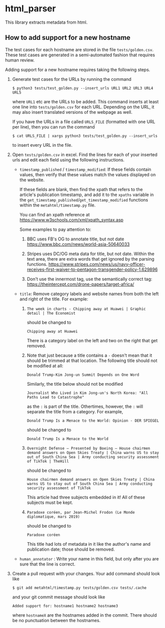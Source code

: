 # html\_parser

This library extracts metadata from html.

## How to add support for a new hostname

The test cases for each hostname are stored in the file `tests/golden.csv`.
These test cases are generated in a semi-automated fashion that requires human review.

Adding support for a new hostname requires taking the following steps.

1. Generate test cases for the URLs by running the command
   ```
   $ python3 tests/test_golden.py --insert_urls URL1 URL2 URL3 URL4 URL5
   ```
   where `URL1` etc are the URLs to be added.
   This command inserts at least one line into `tests/golden.csv` for each URL.
   Depending on the URL, it may also insert translated versions of the webpage as well.

   If you have the URLs in a file called `URLS_FILE` (formatted with one URL per line),
   then you can run the command
   ```
   $ cat URLS_FILE | xargs python3 tests/test_golden.py --insert_urls
   ```
   to insert every URL in the file.

1. Open `tests/golden.csv` in excel.
   Find the lines for each of your inserted urls and edit each field using the following instructions.

   * `timestamp_published` / `timestamp_modified`:
     If these fields contain values, then verify that these values match the values displayed on the website.

     If these fields are blank,
     then find the xpath that refers to the article's publication timestamp,
     and add it to the `xpaths` variable in the `get_timestamp_published`/`get_timestamp_modified` functions within the `metahtml/timestamp.py` file.

     You can find an xpath reference at https://www.w3schools.com/xml/xpath_syntax.asp

     Some examples to pay attention to:

     1. BBC uses FB's OG to annotate title, but not date https://www.bbc.com/news/world-asia-50640033

     1. Stripes uses DC/OG meta data for title, but not date.
        Within the text area, there are extra words that get ignored by the parsing functions.
        https://www.stripes.com/news/us/navy-officer-receives-first-waiver-to-pentagon-transgender-policy-1.629896
     
     1. Don't use the innermost tag, use the semantically correct tag: https://theintercept.com/drone-papers/target-africa/

   * `title`:
      Remove category labels and website names from both the left and right of the title.
      For example:

      1. ```
         The week in charts - Chipping away at Huawei | Graphic detail | The Economist
         ```
         should be changed to
         ```
         Chipping away at Huawei
         ```
         There is a category label on the left and two on the right that get removed.

      1. Note that just because a title contains a `-` doesn't mean that it should be trimmed at that location.
         The following title should not be modified at all:
         ```
         Donald Trump-Kim Jong-un Summit Depends on One Word
         ```
         Similarly, the title below should not be modified
         ```
         Journalist Who Lived in Kim Jong-un's North Korea: "All Paths Lead to Catastrophe"
         ```
         as the `:` is part of the title.
         Othertimes, however, the `:` will separate the title from a category.
         For example,
         ```
         Donald Trump Is a Menace to the World: Opinion - DER SPIEGEL
         ```
         should be changed to
         ```
         Donald Trump Is a Menace to the World
         ```

      1. ```
         Overnight Defense — Presented by Boeing — House chairmen demand answers on Open Skies Treaty | China warns US to stay out of South China Sea | Army conducting security assessment of TikTok | TheHill
         ```
         should be changed to
         ```
         House chairmen demand answers on Open Skies Treaty | China warns US to stay out of South China Sea | Army conducting security assessment of TikTok 
         ```
         This article had three subjects embedded in it!
         All of these subjects must be kept.

      1. ```
         Paradoxe coréen, par Jean-Michel Frodon (Le Monde diplomatique, mars 2019)
         ```
         should be changed to
         ```
         Paradoxe coréen
         ```
         This title had lots of metadata in it like the author's name and publication date; those should be removed.


   * `human_annotator` :
     Write your name in this field, but only after you are sure that the line is correct.

1. Create a pull request with your changes.
   Your add command should look like
   ```
   $ git add metahtml/timestamp.py tests/golden.csv tests/.cache
   ```
   and your git commit message should look like
   ```
   Added support for: hostname1 hostname2 hostname3
   ```
   where `hostnameX` are the hostnames added in the commit.
   There should be no punctuation between the hostnames.
